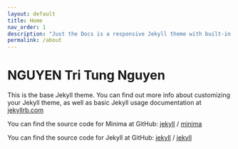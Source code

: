 ```yaml
---
layout: default
title: Home
nav_order: 1
description: "Just the Docs is a responsive Jekyll theme with built-in search that is easily customizable and hosted on GitHub Pages."
permalink: /about
---
```


# NGUYEN Tri Tung Nguyen

This is the base Jekyll theme. You can find out more info about customizing your Jekyll theme, as well as basic Jekyll usage documentation at [jekyllrb.com](https://jekyllrb.com/)

You can find the source code for Minima at GitHub:
[jekyll][jekyll-organization] /
[minima](https://github.com/jekyll/minima)

You can find the source code for Jekyll at GitHub:
[jekyll][jekyll-organization] /
[jekyll](https://github.com/jekyll/jekyll)


[jekyll-organization]: https://github.com/jekyll
